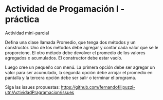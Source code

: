 # Actividad de Progamación I - práctica

Actividad mini-parcial

Defina una clase llamada Promedio, que tenga dos métodos y un constructor. Uno de los métodos debe agregar y contar cada valor que se le proporcione. El otro método debe devolver el promedio de los valores agregados o acumulados. El constructor debe estar vacío.

Luego cree un pequeño con menú. La primera opción debe ser agregar un valor para ser acumulado, la segunda opción debe arrojar el promedio en pantalla y la tercera opción debe ser salir o terminar el programa.

Siga las issues propuestas: https://github.com/fernandofilipuzzi-utn/ActividadPragramacion/issues
